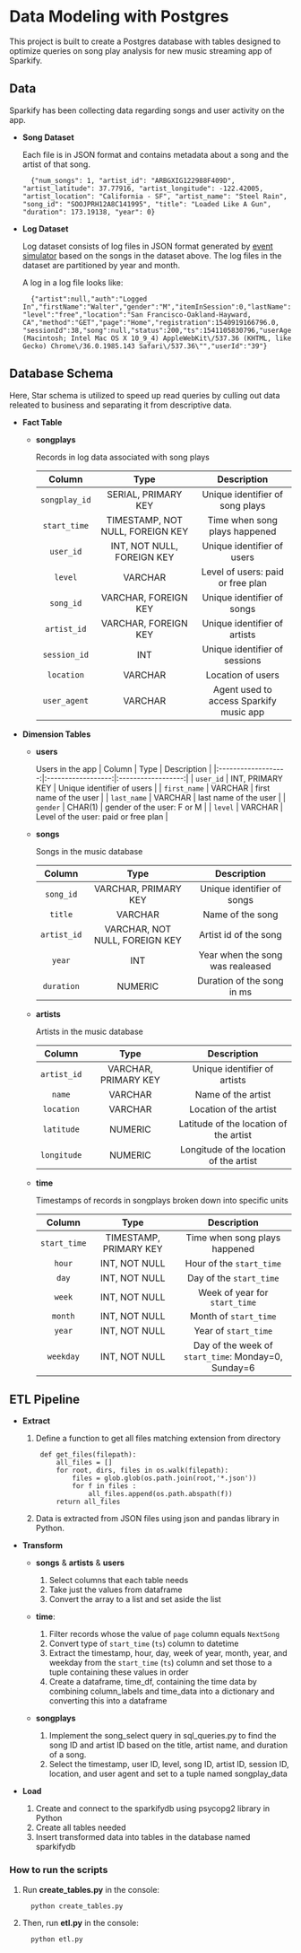 # **Data Modeling with Postgres**
This project is built to create a Postgres database with tables designed to optimize queries on song play analysis for new music streaming app of Sparkify. 

## **Data**
Sparkify has been collecting data regarding songs and user activity on the app.
* **Song Dataset**

    Each file is in JSON format and contains metadata about a song and the artist of that song.

        {"num_songs": 1, "artist_id": "ARBGXIG122988F409D", "artist_latitude": 37.77916, "artist_longitude": -122.42005, "artist_location": "California - SF", "artist_name": "Steel Rain", "song_id": "SOOJPRH12A8C141995", "title": "Loaded Like A Gun", "duration": 173.19138, "year": 0}

* **Log Dataset**
    
    Log dataset consists of log files in JSON format generated by [event simulator](https://github.com/Interana/eventsim) based on the songs in the dataset above. The log files in the dataset are partitioned by year and month.

    A log in a log file looks like: 
     
        {"artist":null,"auth":"Logged In","firstName":"Walter","gender":"M","itemInSession":0,"lastName":"Frye","length":null, "level":"free","location":"San Francisco-Oakland-Hayward, CA","method":"GET","page":"Home","registration":1540919166796.0, "sessionId":38,"song":null,"status":200,"ts":1541105830796,"userAgent":"\"Mozilla\/5.0 (Macintosh; Intel Mac OS X 10_9_4) AppleWebKit\/537.36 (KHTML, like Gecko) Chrome\/36.0.1985.143 Safari\/537.36\"","userId":"39"} 


## **Database Schema**
Here, Star schema is utilized to speed up read queries by culling out data releated to business and separating it from descriptive data.

* **Fact Table**
    * **songplays** 

        Records in log data associated with song plays

        |       Column        |       Type         |     Description    |
        |:-------------------:|:------------------:|:------------------:|
        | `songplay_id` | SERIAL, PRIMARY KEY | Unique identifier of song plays|
        | `start_time`  | TIMESTAMP, NOT NULL, FOREIGN KEY | Time when song plays happened |
        | `user_id`     | INT, NOT NULL, FOREIGN KEY | Unique identifier of  users |  
        | `level`       | VARCHAR | Level of users: paid or free plan | 
        | `song_id`     | VARCHAR, FOREIGN KEY | Unique identifier of songs | 
        | `artist_id`   | VARCHAR, FOREIGN KEY | Unique identifier of artists |
        | `session_id`  | INT | Unique identifier of sessions | 
        | `location`    | VARCHAR | Location of users | 
        | `user_agent`  | VARCHAR | Agent used to access Sparkify music app |

* **Dimension Tables**
    * **users**

        Users in the app
        |       Column        |       Type         |     Description    |
        |:-------------------:|:------------------:|:------------------:|
        | `user_id` | INT, PRIMARY KEY | Unique identifier of users |
        | `first_name` | VARCHAR | first name of the user |
        | `last_name` | VARCHAR | last name of the user |
        | `gender` | CHAR(1) | gender of the user: F or M |
        | `level` | VARCHAR | Level of the user: paid or free plan |  

    * **songs**

        Songs in the music database

        |       Column        |       Type         |     Description    |
        |:-------------------:|:------------------:|:------------------:|
        | `song_id` | VARCHAR, PRIMARY KEY | Unique identifier of songs |  
        | `title` | VARCHAR | Name of the song | 
        | `artist_id` | VARCHAR, NOT NULL, FOREIGN KEY | Artist id of the song | 
        | `year` | INT | Year when the song was realeased |
        | `duration` | NUMERIC | Duration of the song in ms | 

    * **artists**

        Artists in the music database

        |       Column        |       Type         |     Description    |
        |:-------------------:|:------------------:|:------------------:|
        | `artist_id` | VARCHAR, PRIMARY KEY | Unique identifier of artists | 
        | `name` | VARCHAR | Name of the artist |
        | `location` | VARCHAR | Location of the artist |
        | `latitude` | NUMERIC | Latitude of the location of the artist | 
        | `longitude` | NUMERIC | Longitude of the location of the artist |  

    * **time**

        Timestamps of records in songplays broken down into specific units

        |       Column        |       Type         |     Description    |
        |:-------------------:|:------------------:|:------------------:|        
        | `start_time` | TIMESTAMP, PRIMARY KEY | Time when song plays happened |
        | `hour` | INT, NOT NULL | Hour of the `start_time` | 
        | `day` | INT, NOT NULL | Day of the `start_time` |
        | `week` | INT, NOT NULL | Week of year for `start_time` | 
        | `month` | INT, NOT NULL | Month of `start_time` |
        | `year` | INT, NOT NULL | Year of `start_time` | 
        | `weekday` | INT, NOT NULL | Day of the week of `start_time`: Monday=0, Sunday=6 | 

## **ETL Pipeline**
* **Extract** 

    1. Define a function to get all files matching extension from directory
    
            def get_files(filepath):
                all_files = []
                for root, dirs, files in os.walk(filepath):
                    files = glob.glob(os.path.join(root,'*.json'))
                    for f in files :
                        all_files.append(os.path.abspath(f))
                return all_files

   2. Data is extracted from JSON files using json and pandas library in Python. 

* **Transform**

    * **songs** & **artists** & **users**
    
       1. Select columns that each table needs 
       2. Take just the values from dataframe
       3. Convert the array to a list and set aside the list

    * **time**:

        1. Filter records whose the value of `page` column equals `NextSong`
        2. Convert type of `start_time` (`ts`) column to datetime
        3. Extract the timestamp, hour, day, week of year, month, year, and weekday from the `start_time` (`ts`) column and set those to a tuple containing these values in order
        4. Create a dataframe, time_df, containing the time data by combining column_labels and time_data into a dictionary and converting this into a dataframe

    * **songplays**

        1. Implement the song_select query in sql_queries.py to find the song ID and artist ID based on the title, artist name, and duration of a song.
        2. Select the timestamp, user ID, level, song ID, artist ID, session ID, location, and user agent and set to a tuple named songplay_data

* **Load**

    1. Create and connect to the sparkifydb using psycopg2 library in Python
    2. Create all tables needed
    3. Insert transformed data into tables in the database named sparkifydb 

### **How to run the scripts**

   1. Run **create_tables.py** in the console: 
        
            python create_tables.py
        
   2. Then, run **etl.py** in the console:

            python etl.py
